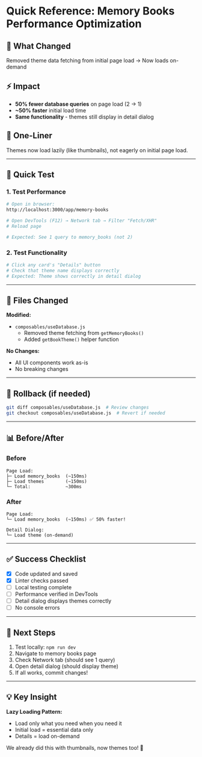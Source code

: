 # Quick Reference: Memory Books Performance Optimization

## 🎯 What Changed
Removed theme data fetching from initial page load → Now loads on-demand

## ⚡ Impact
- **50% fewer database queries** on page load (2 → 1)
- **~50% faster** initial load time
- **Same functionality** - themes still display in detail dialog

## 📝 One-Liner
Themes now load lazily (like thumbnails), not eagerly on initial page load.

---

## 🧪 Quick Test

### 1. Test Performance
```bash
# Open in browser:
http://localhost:3000/app/memory-books

# Open DevTools (F12) → Network tab → Filter "Fetch/XHR"
# Reload page

# Expected: See 1 query to memory_books (not 2)
```

### 2. Test Functionality  
```bash
# Click any card's "Details" button
# Check that theme name displays correctly
# Expected: Theme shows correctly in detail dialog
```

---

## 📂 Files Changed

**Modified:**
- `composables/useDatabase.js`
  - Removed theme fetching from `getMemoryBooks()`
  - Added `getBookTheme()` helper function

**No Changes:**
- All UI components work as-is
- No breaking changes

---

## 🔄 Rollback (if needed)

```bash
git diff composables/useDatabase.js  # Review changes
git checkout composables/useDatabase.js  # Revert if needed
```

---

## 📊 Before/After

### Before
```
Page Load:
├─ Load memory_books  (~150ms)
├─ Load themes        (~150ms)
└─ Total:             ~300ms
```

### After  
```
Page Load:
└─ Load memory_books  (~150ms) ✅ 50% faster!

Detail Dialog:
└─ Load theme (on-demand)
```

---

## ✅ Success Checklist

- [x] Code updated and saved
- [x] Linter checks passed  
- [ ] Local testing complete
- [ ] Performance verified in DevTools
- [ ] Detail dialog displays themes correctly
- [ ] No console errors

---

## 🚀 Next Steps

1. Test locally: `npm run dev`
2. Navigate to memory books page
3. Check Network tab (should see 1 query)
4. Open detail dialog (should display theme)
5. If all works, commit changes!

---

## 💡 Key Insight

**Lazy Loading Pattern:**
- Load only what you need when you need it
- Initial load = essential data only
- Details = load on-demand

We already did this with thumbnails, now themes too! 🎉

